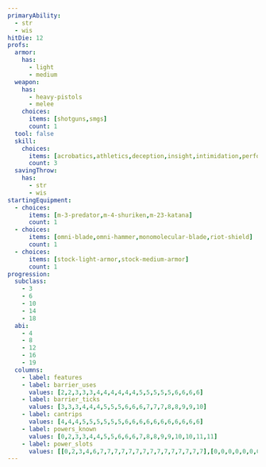 ```yaml
---
primaryAbility:
  - str
  - wis
hitDie: 12
profs:
  armor:
    has:
      - light
      - medium
  weapon:
    has:
      - heavy-pistols
      - melee
    choices:
      items: [shotguns,smgs]
      count: 1
  tool: false
  skill:
    choices:
      items: [acrobatics,athletics,deception,insight,intimidation,performance,persuasion,sleight-of-hand,survival]
      count: 3
  savingThrow:
    has:
      - str
      - wis
startingEquipment:
  - choices:
      items: [m-3-predator,m-4-shuriken,m-23-katana]
      count: 1
  - choices:
      items: [omni-blade,omni-hammer,monomolecular-blade,riot-shield]
      count: 1
  - choices:
      items: [stock-light-armor,stock-medium-armor]
      count: 1
progression:
  subclass:
    - 3
    - 6
    - 10
    - 14
    - 18
  abi:
    - 4
    - 8
    - 12
    - 16
    - 19
  columns:
    - label: features
    - label: barrier_uses
      values: [2,2,3,3,3,4,4,4,4,4,4,5,5,5,5,5,6,6,6,6]
    - label: barrier_ticks
      values: [3,3,3,4,4,4,5,5,5,6,6,6,7,7,7,8,8,9,9,10]
    - label: cantrips
      values: [4,4,4,5,5,5,5,5,5,6,6,6,6,6,6,6,6,6,6,6]
    - label: powers_known
      values: [0,2,3,3,4,4,5,5,6,6,6,7,8,8,9,9,10,10,11,11]
    - label: power_slots
      values: [[0,2,3,4,6,7,7,7,7,7,7,7,7,7,7,7,7,7,7,7],[0,0,0,0,0,0,0,0,2,2,3,3,4,4,5,5,6,6,6,6],[0,0,0,0,0,0,0,0,0,0,0,0,0,0,0,0,1,1,2,2]]
---
```


